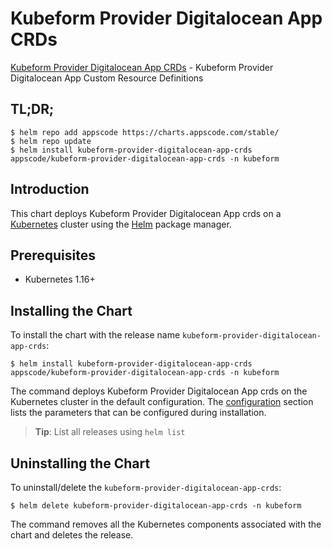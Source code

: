 # Kubeform Provider Digitalocean App CRDs

[Kubeform Provider Digitalocean App CRDs](https://github.com/kubeform) - Kubeform Provider Digitalocean App Custom Resource Definitions

## TL;DR;

```console
$ helm repo add appscode https://charts.appscode.com/stable/
$ helm repo update
$ helm install kubeform-provider-digitalocean-app-crds appscode/kubeform-provider-digitalocean-app-crds -n kubeform
```

## Introduction

This chart deploys Kubeform Provider Digitalocean App crds on a [Kubernetes](http://kubernetes.io) cluster using the [Helm](https://helm.sh) package manager.

## Prerequisites

- Kubernetes 1.16+

## Installing the Chart

To install the chart with the release name `kubeform-provider-digitalocean-app-crds`:

```console
$ helm install kubeform-provider-digitalocean-app-crds appscode/kubeform-provider-digitalocean-app-crds -n kubeform
```

The command deploys Kubeform Provider Digitalocean App crds on the Kubernetes cluster in the default configuration. The [configuration](#configuration) section lists the parameters that can be configured during installation.

> **Tip**: List all releases using `helm list`

## Uninstalling the Chart

To uninstall/delete the `kubeform-provider-digitalocean-app-crds`:

```console
$ helm delete kubeform-provider-digitalocean-app-crds -n kubeform
```

The command removes all the Kubernetes components associated with the chart and deletes the release.


